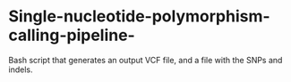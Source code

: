 # Single-nucleotide-polymorphism-calling-pipeline-
Bash script that generates an output VCF file, and a file with the SNPs and indels.
